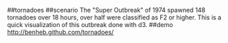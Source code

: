 ##tornadoes
  ##scenario
    The "Super Outbreak" of 1974 spawned 148 tornadoes over 18 hours, over half were classified as F2 or higher. This is a quick visualization of this outbreak done with d3.
  ##demo
    http://benheb.github.com/tornadoes/